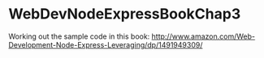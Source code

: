# WebDevNodeExpressBookChap3

Working out the sample code in this book:
http://www.amazon.com/Web-Development-Node-Express-Leveraging/dp/1491949309/
